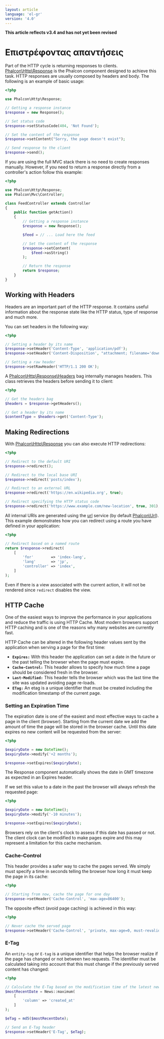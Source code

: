 ```yaml
---
layout: article
language: 'el-gr'
version: '4.0'
---
```

**This article reflects v3.4 and has not yet been revised**

<a name='overview'></a>

# Επιστρέφοντας απαντήσεις

Part of the HTTP cycle is returning responses to clients. [Phalcon\Http\Response](api/Phalcon_Http_Response) is the Phalcon component designed to achieve this task. HTTP responses are usually composed by headers and body. The following is an example of basic usage:

```php
<?php

use Phalcon\Http\Response;

// Getting a response instance
$response = new Response();

// Set status code
$response->setStatusCode(404, 'Not Found');

// Set the content of the response
$response->setContent("Sorry, the page doesn't exist");

// Send response to the client
$response->send();
```

If you are using the full MVC stack there is no need to create responses manually. However, if you need to return a response directly from a controller's action follow this example:

```php
<?php

use Phalcon\Http\Response;
use Phalcon\Mvc\Controller;

class FeedController extends Controller
{
    public function getAction()
    {
        // Getting a response instance
        $response = new Response();

        $feed = // ... Load here the feed

        // Set the content of the response
        $response->setContent(
            $feed->asString()
        );

        // Return the response
        return $response;
    }
}
```

<a name='working-with-headers'></a>

## Working with Headers

Headers are an important part of the HTTP response. It contains useful information about the response state like the HTTP status, type of response and much more.

You can set headers in the following way:

```php
<?php

// Setting a header by its name
$response->setHeader('Content-Type', 'application/pdf');
$response->setHeader('Content-Disposition', "attachment; filename='downloaded.pdf'");

// Setting a raw header
$response->setRawHeader('HTTP/1.1 200 OK');
```

A [Phalcon\Http\Response\Headers](api/Phalcon_Http_Response_Headers) bag internally manages headers. This class retrieves the headers before sending it to client:

```php
<?php

// Get the headers bag
$headers = $response->getHeaders();

// Get a header by its name
$contentType = $headers->get('Content-Type');
```

<a name='redirections'></a>

## Making Redirections

With [Phalcon\Http\Response](api/Phalcon_Http_Response) you can also execute HTTP redirections:

```php
<?php

// Redirect to the default URI
$response->redirect();

// Redirect to the local base URI
$response->redirect('posts/index');

// Redirect to an external URL
$response->redirect('https://en.wikipedia.org', true);

// Redirect specifying the HTTP status code
$response->redirect('https://www.example.com/new-location', true, 301);
```

All internal URIs are generated using the [url](/4.0/en/url) service (by default [Phalcon\Url](api/Phalcon_Url)). This example demonstrates how you can redirect using a route you have defined in your application:

```php
<?php

// Redirect based on a named route
return $response->redirect(
    [
        'for'        => 'index-lang',
        'lang'       => 'jp',
        'controller' => 'index',
    ]
);
```

Even if there is a view associated with the current action, it will not be rendered since `redirect` disables the view.

<a name='http-cache'></a>

## HTTP Cache

One of the easiest ways to improve the performance in your applications and reduce the traffic is using HTTP Cache. Most modern browsers support HTTP caching and is one of the reasons why many websites are currently fast.

HTTP Cache can be altered in the following header values sent by the application when serving a page for the first time:

* **`Expires:`** With this header the application can set a date in the future or the past telling the browser when the page must expire.
* **`Cache-Control:`** This header allows to specify how much time a page should be considered fresh in the browser.
* **`Last-Modified:`** This header tells the browser which was the last time the site was updated avoiding page re-loads.
* **`ETag:`** An etag is a unique identifier that must be created including the modification timestamp of the current page.

<a name='http-cache-expiration-time'></a>

### Setting an Expiration Time

The expiration date is one of the easiest and most effective ways to cache a page in the client (browser). Starting from the current date we add the amount of time the page will be stored in the browser cache. Until this date expires no new content will be requested from the server:

```php
<?php

$expiryDate = new DateTime();
$expiryDate->modify('+2 months');

$response->setExpires($expiryDate);
```

The Response component automatically shows the date in GMT timezone as expected in an Expires header.

If we set this value to a date in the past the browser will always refresh the requested page:

```php
<?php

$expiryDate = new DateTime();
$expiryDate->modify('-10 minutes');

$response->setExpires($expiryDate);
```

Browsers rely on the client's clock to assess if this date has passed or not. The client clock can be modified to make pages expire and this may represent a limitation for this cache mechanism.

<a name='http-cache-control'></a>

### Cache-Control

This header provides a safer way to cache the pages served. We simply must specify a time in seconds telling the browser how long it must keep the page in its cache:

```php
<?php

// Starting from now, cache the page for one day
$response->setHeader('Cache-Control', 'max-age=86400');
```

The opposite effect (avoid page caching) is achieved in this way:

```php
<?php

// Never cache the served page
$response->setHeader('Cache-Control', 'private, max-age=0, must-revalidate');
```

<a name='http-cache-etag'></a>

### E-Tag

An `entity-tag` or `E-tag` is a unique identifier that helps the browser realize if the page has changed or not between two requests. The identifier must be calculated taking into account that this must change if the previously served content has changed:

```php
<?php

// Calculate the E-Tag based on the modification time of the latest news
$mostRecentDate = News::maximum(
    [
        'column' => 'created_at'
    ]
);

$eTag = md5($mostRecentDate);

// Send an E-Tag header
$response->setHeader('E-Tag', $eTag);
```
